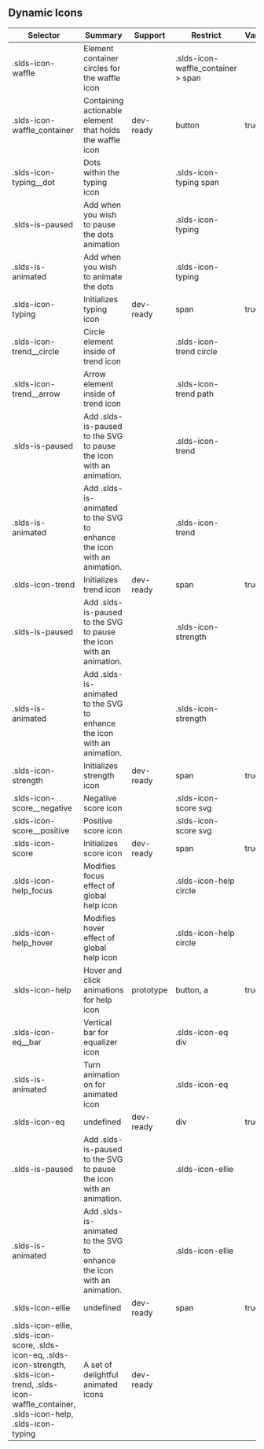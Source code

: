 

## Dynamic Icons

| Selector | Summary | Support | Restrict | Variant | Modifier |
|-------|-------|-------|-------|-------|-------|
| .slds-icon-waffle | Element container circles for the waffle icon |   | .slds-icon-waffle_container > span |   |   |
| .slds-icon-waffle_container | Containing actionable element that holds the waffle icon | dev-ready | button | true |   |
| .slds-icon-typing__dot | Dots within the typing icon |   | .slds-icon-typing span |   |   |
| .slds-is-paused | Add when you wish to pause the dots animation |   | .slds-icon-typing |   | true |
| .slds-is-animated | Add when you wish to animate the dots |   | .slds-icon-typing |   | true |
| .slds-icon-typing | Initializes typing icon | dev-ready | span | true |   |
| .slds-icon-trend__circle | Circle element inside of trend icon |   | .slds-icon-trend circle |   |   |
| .slds-icon-trend__arrow | Arrow element inside of trend icon |   | .slds-icon-trend path |   |   |
| .slds-is-paused | Add .slds-is-paused to the SVG to pause the icon with an animation. |   | .slds-icon-trend |   |   |
| .slds-is-animated | Add .slds-is-animated to the SVG to enhance the icon with an animation. |   | .slds-icon-trend |   |   |
| .slds-icon-trend | Initializes trend icon | dev-ready | span | true |   |
| .slds-is-paused | Add .slds-is-paused to the SVG to pause the icon with an animation. |   | .slds-icon-strength |   |   |
| .slds-is-animated | Add .slds-is-animated to the SVG to enhance the icon with an animation. |   | .slds-icon-strength |   |   |
| .slds-icon-strength | Initializes strength icon | dev-ready | span | true |   |
| .slds-icon-score__negative | Negative score icon |   | .slds-icon-score svg |   |   |
| .slds-icon-score__positive | Positive score icon |   | .slds-icon-score svg |   |   |
| .slds-icon-score | Initializes score icon | dev-ready | span | true |   |
| .slds-icon-help_focus | Modifies focus effect of global help icon |   | .slds-icon-help circle |   |   |
| .slds-icon-help_hover | Modifies hover effect of global help icon |   | .slds-icon-help circle |   |   |
| .slds-icon-help | Hover and click animations for help icon | prototype | button, a | true |   |
| .slds-icon-eq__bar | Vertical bar for equalizer icon |   | .slds-icon-eq div |   |   |
| .slds-is-animated | Turn animation on for animated icon |   | .slds-icon-eq |   |   |
| .slds-icon-eq | undefined | dev-ready | div | true |   |
| .slds-is-paused | Add .slds-is-paused to the SVG to pause the icon with an animation. |   | .slds-icon-ellie |   |   |
| .slds-is-animated | Add .slds-is-animated to the SVG to enhance the icon with an animation. |   | .slds-icon-ellie |   |   |
| .slds-icon-ellie | undefined | dev-ready | span | true |   |
| .slds-icon-ellie, .slds-icon-score, .slds-icon-eq, .slds-icon-strength, .slds-icon-trend, .slds-icon-waffle_container, .slds-icon-help, .slds-icon-typing | A set of delightful animated icons | dev-ready |   |   |   |